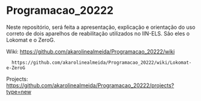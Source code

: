 # Programacao_20222

Neste repositório, será feita a apresentação, explicação e orientação do uso correto de dois aparelhos de reabilitação utilizados no IIN-ELS. São eles o Lokomat e o ZeroG.


Wiki: https://github.com/akarolinealmeida/Programacao_20222/wiki

      https://github.com/akarolinealmeida/Programacao_20222/wiki/Lokomat-e-ZeroG

Projects: https://github.com/akarolinealmeida/Programacao_20222/projects?type=new
